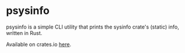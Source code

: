 # psysinfo
psysinfo is a simple CLI utility that prints the sysinfo crate's (static) info, written in Rust.

Available on crates.io [here](https://crates.io/crates/psysinfo).
